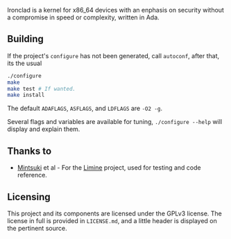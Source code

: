 Ironclad is a kernel for x86_64 devices with an enphasis on security without a
compromise in speed or complexity, written in Ada.

## Building

If the project's `configure` has not been generated, call `autoconf`, after
that, its the usual

```bash
./configure
make
make test # If wanted.
make install
```

The default `ADAFLAGS`, `ASFLAGS`, and `LDFLAGS` are `-O2 -g`.

Several flags and variables are available for tuning, `./configure --help` will
display and explain them.

## Thanks to

- [Mintsuki](https://github.com/mintsuki) et al - For the
[Limine](https://github.com/limine-bootloader/limine) project, used for testing
and code reference.

## Licensing

This project and its components are licensed under the GPLv3 license.
The license in full is provided in `LICENSE.md`, and a little header is
displayed on the pertinent source.
